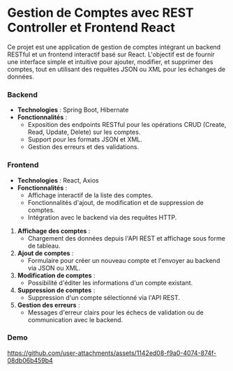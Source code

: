 # Gestion de Comptes avec REST Controller et Frontend React

Ce projet est une application de gestion de comptes intégrant un backend RESTful et un frontend interactif basé sur React. L'objectif est de fournir une interface simple et intuitive pour ajouter, modifier, et supprimer des comptes, tout en utilisant des requêtes JSON ou XML pour les échanges de données.

### Backend
- **Technologies** : Spring Boot, Hibernate
- **Fonctionnalités** :
  - Exposition des endpoints RESTful pour les opérations CRUD (Create, Read, Update, Delete) sur les comptes.
  - Support pour les formats JSON et XML.
  - Gestion des erreurs et des validations.

### Frontend
- **Technologies** : React, Axios
- **Fonctionnalités** :
  - Affichage interactif de la liste des comptes.
  - Fonctionnalités d'ajout, de modification et de suppression de comptes.
  - Intégration avec le backend via des requêtes HTTP.

1. **Affichage des comptes** : 
   - Chargement des données depuis l'API REST et affichage sous forme de tableau.
2. **Ajout de comptes** : 
   - Formulaire pour créer un nouveau compte et l'envoyer au backend via JSON ou XML.
3. **Modification de comptes** :
   - Possibilité d'éditer les informations d'un compte existant.
4. **Suppression de comptes** :
   - Suppression d'un compte sélectionné via l'API REST.
5. **Gestion des erreurs** :
   - Messages d'erreur clairs pour les échecs de validation ou de communication avec le backend.
     
### Demo


https://github.com/user-attachments/assets/1142ed08-f9a0-4074-874f-08db06b459b4



